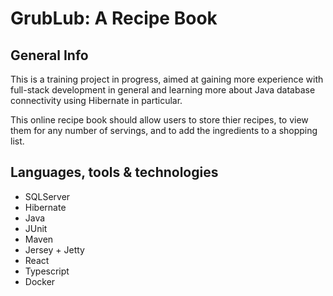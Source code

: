 # GrubLub: A Recipe Book

## General Info
This is a training project in progress, aimed at gaining more experience with full-stack development in general and learning more about Java database connectivity using Hibernate in particular.

This online recipe book should allow users to store thier recipes, to view them for any number of servings, and to add the ingredients to a shopping list.

## Languages, tools & technologies
* SQLServer
* Hibernate
* Java
* JUnit
* Maven
* Jersey + Jetty
* React
* Typescript
* Docker
